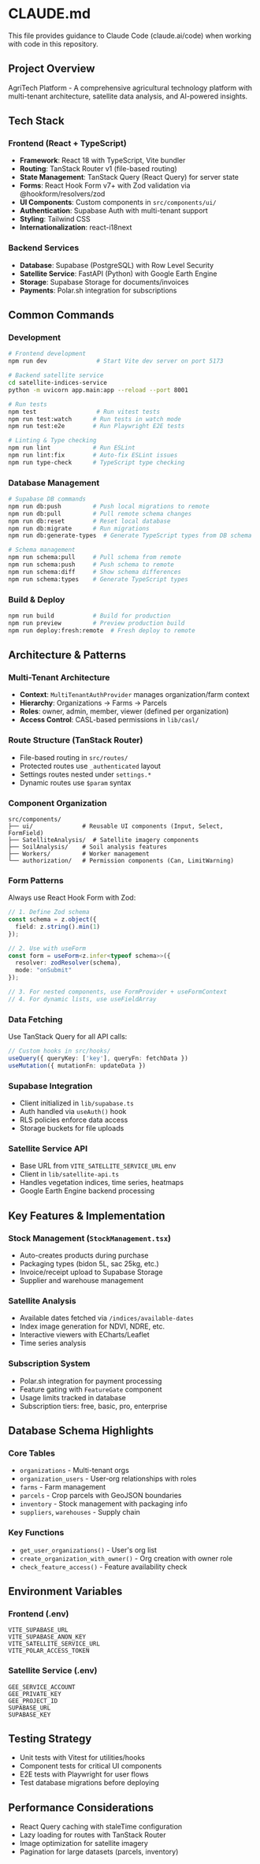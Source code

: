 # CLAUDE.md

This file provides guidance to Claude Code (claude.ai/code) when working with code in this repository.

## Project Overview

AgriTech Platform - A comprehensive agricultural technology platform with multi-tenant architecture, satellite data analysis, and AI-powered insights.

## Tech Stack

### Frontend (React + TypeScript)
- **Framework**: React 18 with TypeScript, Vite bundler
- **Routing**: TanStack Router v1 (file-based routing)
- **State Management**: TanStack Query (React Query) for server state
- **Forms**: React Hook Form v7+ with Zod validation via @hookform/resolvers/zod
- **UI Components**: Custom components in `src/components/ui/`
- **Authentication**: Supabase Auth with multi-tenant support
- **Styling**: Tailwind CSS
- **Internationalization**: react-i18next

### Backend Services
- **Database**: Supabase (PostgreSQL) with Row Level Security
- **Satellite Service**: FastAPI (Python) with Google Earth Engine
- **Storage**: Supabase Storage for documents/invoices
- **Payments**: Polar.sh integration for subscriptions

## Common Commands

### Development
```bash
# Frontend development
npm run dev              # Start Vite dev server on port 5173

# Backend satellite service
cd satellite-indices-service
python -m uvicorn app.main:app --reload --port 8001

# Run tests
npm test                 # Run vitest tests
npm run test:watch      # Run tests in watch mode
npm run test:e2e        # Run Playwright E2E tests

# Linting & Type checking
npm run lint            # Run ESLint
npm run lint:fix        # Auto-fix ESLint issues
npm run type-check      # TypeScript type checking
```

### Database Management
```bash
# Supabase DB commands
npm run db:push         # Push local migrations to remote
npm run db:pull         # Pull remote schema changes
npm run db:reset        # Reset local database
npm run db:migrate      # Run migrations
npm run db:generate-types  # Generate TypeScript types from DB schema

# Schema management
npm run schema:pull     # Pull schema from remote
npm run schema:push     # Push schema to remote
npm run schema:diff     # Show schema differences
npm run schema:types    # Generate TypeScript types
```

### Build & Deploy
```bash
npm run build           # Build for production
npm run preview         # Preview production build
npm run deploy:fresh:remote  # Fresh deploy to remote
```

## Architecture & Patterns

### Multi-Tenant Architecture
- **Context**: `MultiTenantAuthProvider` manages organization/farm context
- **Hierarchy**: Organizations → Farms → Parcels
- **Roles**: owner, admin, member, viewer (defined per organization)
- **Access Control**: CASL-based permissions in `lib/casl/`

### Route Structure (TanStack Router)
- File-based routing in `src/routes/`
- Protected routes use `_authenticated` layout
- Settings routes nested under `settings.*`
- Dynamic routes use `$param` syntax

### Component Organization
```
src/components/
├── ui/              # Reusable UI components (Input, Select, FormField)
├── SatelliteAnalysis/  # Satellite imagery components
├── SoilAnalysis/    # Soil analysis features
├── Workers/         # Worker management
└── authorization/   # Permission components (Can, LimitWarning)
```

### Form Patterns
Always use React Hook Form with Zod:
```typescript
// 1. Define Zod schema
const schema = z.object({
  field: z.string().min(1)
});

// 2. Use with useForm
const form = useForm<z.infer<typeof schema>>({
  resolver: zodResolver(schema),
  mode: "onSubmit"
});

// 3. For nested components, use FormProvider + useFormContext
// 4. For dynamic lists, use useFieldArray
```

### Data Fetching
Use TanStack Query for all API calls:
```typescript
// Custom hooks in src/hooks/
useQuery({ queryKey: ['key'], queryFn: fetchData })
useMutation({ mutationFn: updateData })
```

### Supabase Integration
- Client initialized in `lib/supabase.ts`
- Auth handled via `useAuth()` hook
- RLS policies enforce data access
- Storage buckets for file uploads

### Satellite Service API
- Base URL from `VITE_SATELLITE_SERVICE_URL` env
- Client in `lib/satellite-api.ts`
- Handles vegetation indices, time series, heatmaps
- Google Earth Engine backend processing

## Key Features & Implementation

### Stock Management (`StockManagement.tsx`)
- Auto-creates products during purchase
- Packaging types (bidon 5L, sac 25kg, etc.)
- Invoice/receipt upload to Supabase Storage
- Supplier and warehouse management

### Satellite Analysis
- Available dates fetched via `/indices/available-dates`
- Index image generation for NDVI, NDRE, etc.
- Interactive viewers with ECharts/Leaflet
- Time series analysis

### Subscription System
- Polar.sh integration for payment processing
- Feature gating with `FeatureGate` component
- Usage limits tracked in database
- Subscription tiers: free, basic, pro, enterprise

## Database Schema Highlights

### Core Tables
- `organizations` - Multi-tenant orgs
- `organization_users` - User-org relationships with roles
- `farms` - Farm management
- `parcels` - Crop parcels with GeoJSON boundaries
- `inventory` - Stock management with packaging info
- `suppliers`, `warehouses` - Supply chain

### Key Functions
- `get_user_organizations()` - User's org list
- `create_organization_with_owner()` - Org creation with owner role
- `check_feature_access()` - Feature availability check

## Environment Variables

### Frontend (.env)
```
VITE_SUPABASE_URL
VITE_SUPABASE_ANON_KEY
VITE_SATELLITE_SERVICE_URL
VITE_POLAR_ACCESS_TOKEN
```

### Satellite Service (.env)
```
GEE_SERVICE_ACCOUNT
GEE_PRIVATE_KEY
GEE_PROJECT_ID
SUPABASE_URL
SUPABASE_KEY
```

## Testing Strategy
- Unit tests with Vitest for utilities/hooks
- Component tests for critical UI components
- E2E tests with Playwright for user flows
- Test database migrations before deploying

## Performance Considerations
- React Query caching with staleTime configuration
- Lazy loading for routes with TanStack Router
- Image optimization for satellite imagery
- Pagination for large datasets (parcels, inventory)